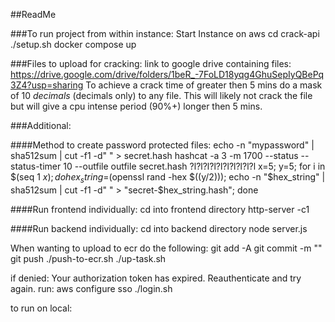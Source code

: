 ##ReadMe


###To run project from within instance:
Start Instance on aws
cd crack-api
./setup.sh
docker compose up


###Files to upload for cracking:
link to google drive containing files: https://drive.google.com/drive/folders/1beR_-7FoLD18yqg4GhuSepIyQBePq3Z4?usp=sharing
To achieve a crack time of greater then 5 mins do a mask of 10 *decimals* (decimals only) to any file. This will likely not crack the file but will give a cpu intense period (90%+) longer then 5 mins.


###Additional:

####Method to create password protected files:
echo -n "mypassword" | sha512sum | cut -f1 -d" " > secret.hash
hashcat -a 3 -m 1700 --status --status-timer 10 --outfile outfile secret.hash ?l?l?l?l?l?l?l?l?l?l
x=5; y=5; for i in $(seq 1 $x); do hex_string=$(openssl rand -hex $((y/2))); echo -n "$hex_string" | sha512sum | cut -f1 -d" " > "secret-$hex_string.hash"; done


####Run frontend individually:
cd into frontend directory 
http-server -c1

####Run backend individually:
cd into backend directory
node server.js




When wanting to upload to ecr do the following:
git add -A
git commit -m ""
git push
./push-to-ecr.sh
./up-task.sh

if denied: Your authorization token has expired. Reauthenticate and try again. run:
aws configure sso
./login.sh


to run on local:

